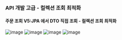 ### API 개발 고급 - 컬렉션 조회 최적화
#### 주문 조회 V5:JPA 에서 DTO 직접 조회 - 컬렉션 조회 최적화

![image](https://user-images.githubusercontent.com/40969203/107223465-933fd600-6a59-11eb-982d-b26cb9e5cc8e.png)
![image](https://user-images.githubusercontent.com/40969203/107223483-976bf380-6a59-11eb-98e1-9373bdc542cb.png)
![image](https://user-images.githubusercontent.com/40969203/107223499-99ce4d80-6a59-11eb-807a-af6cfb6ceaea.png)
![image](https://user-images.githubusercontent.com/40969203/107223515-9cc93e00-6a59-11eb-88ea-437cff74ce23.png)